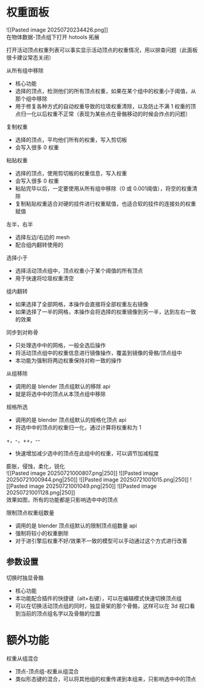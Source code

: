 # 权重面板
![[Pasted image 20250720234426.png]]  
在物体数据-顶点组下打开 hotools 拓展  

打开活动顶点权重列表可以事实显示活动顶点的权重情况，用以排查问题（此面板很卡建议常态关闭）  

从所有组中移除  
- 核心功能  
- 选择的顶点，检测他们的所有顶点权重，如果在某个组中的权重小于阈值，从那个组中移除  
- 用于修复各种方式的自动权重导致的垃圾权重清除，以及防止不满 1 权重的顶点归一化以后权重不正常（表现为某些点在骨骼移动的时候会炸点的问题）  

复制权重  
- 选择的顶点，平均他们所有的权重，写入剪切板  
- 会写入很多 0 权重  

粘贴权重  
- 选择的顶点，使用剪切板的权重信息，写入权重  
- 会写入很多 0 权重  
- 粘贴完毕以后，一定要使用从所有组中移除（0 或 0.001阈值），将空的权重清除  
- 复制粘贴权重适合对硬的挂件进行权重赋值，也适合软的挂件的连接处的权重赋值  

左半，右半  
- 选择左边/右边的 mesh  
- 配合组内翻转使用的  

选择小于  
- 选择活动顶点组中，顶点权重小于某个阈值的所有顶点  
- 用于快速将垃圾权重清空  

组内翻转  
- 如果选择了全部网格，本操作会直接将全部权重左右镜像  
- 如果选择了一半的网格，本操作会将选择的权重镜像到另一半，达到左右一致的效果  

同步到对称骨  
- 只处理选中中的网格，一般全选后操作  
- 将活动顶点组中的权重信息进行镜像操作，覆盖到镜像的骨骼/顶点组中  
- 本功能为强制将两边权重保持对称一致的操作  

从组移除  
- 调用的是 blender 顶点组默认的移除 api  
- 就是将选中中的顶点从本顶点组中移除  

规格所选  
- 调用的是 blender 顶点组默认的规格化顶点 api  
- 将选中中的顶点的权重归一化，通过计算将权重和为 1  

+，-，++，--  
- 快速增加减少选中的顶点在此组中的权重，可以调节加减程度  


膨胀，侵蚀，柔化，锐化  
![[Pasted image 20250721000807.png|250]]
![[Pasted image 20250721000944.png|250]]
![[Pasted image 20250721001015.png|250]]
![[Pasted image 20250721001049.png|250]]
![[Pasted image 20250721001128.png|250]]  
效果如图，所有的功能都是只影响选中中的顶点

限制顶点权重组数量   
- 调用的是 blender 顶点组默认的限制顶点组数量 api  
- 强制将较小的权重删除  
- 对于进引擎后权重不好/效果不一致的模型可以手动通过这个方式进行改善  

## 参数设置 

切换时独显骨骼  
- 核心功能
- 本功能配合插件的快捷键（alt+右键），可以在编辑模式快速切换顶点组  
- 可以在切换活动顶点组的同时，独显骨架的那个骨骼，这样可以在 3d 视口看到当前的顶点组名字以及骨骼的位置  


# 额外功能

权重从组混合  
- 顶点-顶点组-权重从组混合   
- 类似形态键的混合，可以将其他组的权重传递到本组来，只影响选中中的顶点  
